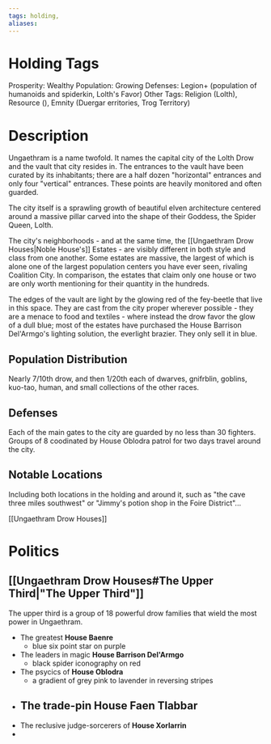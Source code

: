 ```yaml
---
tags: holding,
aliases:
---
```


# Holding Tags
Prosperity: Wealthy
Population: Growing
Defenses: Legion+ (population of humanoids and spiderkin, Lolth's Favor)
Other Tags: Religion (Lolth), Resource (), Emnity (Duergar erritories, Trog Territory)

# Description
Ungaethram is a name twofold. It names the capital city of the Lolth Drow and the vault that city resides in. The entrances to the vault have been curated by its inhabitants; there are a half dozen "horizontal" entrances and only four "vertical" entrances. These points are heavily monitored and often guarded. 

The city itself is a sprawling growth of beautiful elven architecture centered around a massive pillar carved into the shape of their Goddess, the Spider Queen, Lolth. 

The city's neighborhoods - and at the same time, the [[Ungaethram Drow Houses|Noble House's]] Estates - are visibly different in both style and class from one another. Some estates are massive, the largest of which is alone one of the largest population centers you have ever seen, rivaling Coalition City. In comparison, the estates that claim only one house or two are only worth mentioning for their quantity in the hundreds.

The edges of the vault are light by the glowing red of the fey-beetle that live in this space. They are cast from the city proper wherever possible - they are a menace to food and textiles - where instead the drow favor the glow of a dull blue; most of the estates have purchased the House Barrison Del'Armgo's lighting solution, the everlight brazier. They only sell it in blue. 


## Population Distribution
Nearly 7/10th drow, and then 1/20th each of dwarves, gnifrblin, goblins, kuo-tao, human, and small collections of the other races.

## Defenses
Each of the main gates to the city are guarded by no less than 30 fighters. Groups of 8 coodinated by House Oblodra patrol for two days travel around the city.

## Notable Locations
Including both locations in the holding and around it, such as "the cave three miles southwest" or "Jimmy's potion shop in the Foire District"...

[[Ungaethram Drow Houses]]

# Politics
## [[Ungaethram Drow Houses#The Upper Third|"The Upper Third"]]
The upper third is a group of 18 powerful drow families that wield the most power in Ungaethram. 

- The greatest **House Baenre**
	- blue six point star on purple
- The leaders in magic **House Barrison Del'Armgo**
	- black spider iconography on red
- The psycics of **House Oblodra**
	- a gradient of grey pink to lavender in reversing stripes
- The trade-pin **House Faen Tlabbar**
	- 
- The reclusive judge-sorcerers of **House Xorlarrin**
- 